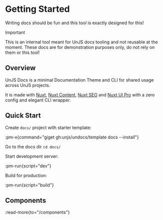 # Getting Started

Writing docs should be fun and this tool is exactly designed for this!

> [!IMPORTANT]
> This is an internal tool meant for UnJS docs tooling and not reusable at the moment.
> These docs are for demonstration purposes only, do not rely on them or this tool!

## Overview

UnJS Docs is a minimal Documentation Theme and CLI for shared usage across UnJS projects.

It is made with [Nuxt](https://nuxt.com/), [Nuxt Content](https://content.nuxt.com), [Nuxt SEO](https://nuxtseo.com) and [Nuxt UI Pro](https://ui.nuxt.com/pro) with a zero config and elegant CLI wrapper.

## Quick Start

Create `docs/` project with starter template:

:pm-x{command="giget gh:unjs/undocs/template docs --install"}

Go to the docs dir `cd docs/`

Start development server:

:pm-run{script="dev"}

Build for production:

:pm-run{script="build"}

## Components

:read-more{to="/components"}
